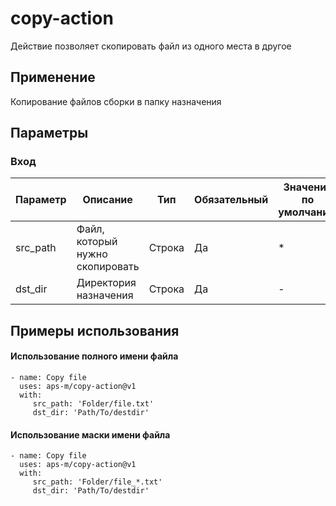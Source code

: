 # copy-action

Действие позволяет скопировать файл из одного места в другое

## Применение

Копирование файлов сборки в папку назначения


## Параметры

### Вход

| Параметр | Описание | Тип      | Обязательный |  Значение по умолчанию |
|----------|----------|----------|----------| ----------|
| src_path   | Файл, который нужно скопировать   | Строка | Да | * |
| dst_dir    | Директория назначения| Строка | Да | - |


## Примеры использования


#### Использование полного имени файла
```
- name: Copy file
  uses: aps-m/copy-action@v1
  with:
     src_path: 'Folder/file.txt'
     dst_dir: 'Path/To/destdir'
```


#### Использование маски имени файла
```
- name: Copy file
  uses: aps-m/copy-action@v1
  with:
     src_path: 'Folder/file_*.txt'
     dst_dir: 'Path/To/destdir'
```
